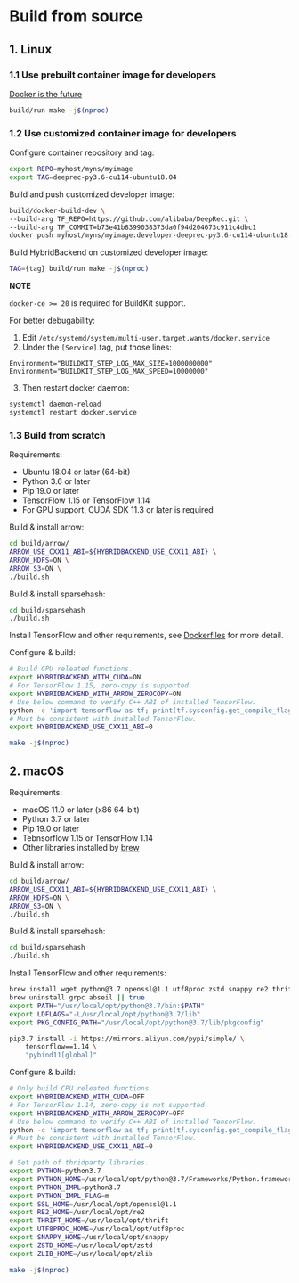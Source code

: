 # Build from source

## 1. Linux

### 1.1 Use prebuilt container image for developers

[Docker is the future](https://docs.docker.com/engine/install/)

```bash
build/run make -j$(nproc)
```

### 1.2 Use customized container image for developers

Configure container repository and tag:

```bash
export REPO=myhost/myns/myimage
export TAG=deeprec-py3.6-cu114-ubuntu18.04
```

Build and push customized developer image:

```bash
build/docker-build-dev \
--build-arg TF_REPO=https://github.com/alibaba/DeepRec.git \
--build-arg TF_COMMIT=b73e41b8399038373da0f94d204673c911c4dbc1
docker push myhost/myns/myimage:developer-deeprec-py3.6-cu114-ubuntu18.04
```

Build HybridBackend on customized developer image:

```bash
TAG={tag} build/run make -j$(nproc)
```

**NOTE**

`docker-ce >= 20` is required for BuildKit support.

For better debugability:

1. Edit `/etc/systemd/system/multi-user.target.wants/docker.service`
2. Under the `[Service]` tag, put those lines:

```
Environment="BUILDKIT_STEP_LOG_MAX_SIZE=1000000000"
Environment="BUILDKIT_STEP_LOG_MAX_SPEED=10000000"
```

3. Then restart docker daemon:

```bash
systemctl daemon-reload
systemctl restart docker.service
```

### 1.3 Build from scratch

Requirements:

- Ubuntu 18.04 or later (64-bit)
- Python 3.6 or later
- Pip 19.0 or later
- TensorFlow 1.15 or TensorFlow 1.14
- For GPU support, CUDA SDK 11.3 or later is required

Build & install arrow:

```bash
cd build/arrow/
ARROW_USE_CXX11_ABI=${HYBRIDBACKEND_USE_CXX11_ABI} \
ARROW_HDFS=ON \
ARROW_S3=ON \
./build.sh
```

Build & install sparsehash:

```bash
cd build/sparsehash
./build.sh
```

Install TensorFlow and other requirements, see
[Dockerfiles](build/dockerfiles/) for more detail.

Configure & build:

```bash
# Build GPU releated functions.
export HYBRIDBACKEND_WITH_CUDA=ON
# For TensorFlow 1.15, zero-copy is supported.
export HYBRIDBACKEND_WITH_ARROW_ZEROCOPY=ON
# Use below command to verify C++ ABI of installed TensorFlow.
python -c 'import tensorflow as tf; print(tf.sysconfig.get_compile_flags())'
# Must be consistent with installed TensorFlow.
export HYBRIDBACKEND_USE_CXX11_ABI=0

make -j$(nproc)
```

## 2. macOS

Requirements:

- macOS 11.0 or later (x86 64-bit)
- Python 3.7 or later
- Pip 19.0 or later
- Tebnsorflow 1.15 or TensorFlow 1.14
- Other libraries installed by [brew](https://brew.sh/)

Build & install arrow:

```bash
cd build/arrow/
ARROW_USE_CXX11_ABI=${HYBRIDBACKEND_USE_CXX11_ABI} \
ARROW_HDFS=ON \
ARROW_S3=ON \
./build.sh
```

Build & install sparsehash:

```bash
cd build/sparsehash
./build.sh
```

Install TensorFlow and other requirements:

```bash
brew install wget python@3.7 openssl@1.1 utf8proc zstd snappy re2 thrift zlib
brew uninstall grpc abseil || true
export PATH="/usr/local/opt/python@3.7/bin:$PATH"
export LDFLAGS="-L/usr/local/opt/python@3.7/lib"
export PKG_CONFIG_PATH="/usr/local/opt/python@3.7/lib/pkgconfig"

pip3.7 install -i https://mirrors.aliyun.com/pypi/simple/ \
    tensorflow==1.14 \
    "pybind11[global]"
```

Configure & build:

```bash
# Only build CPU releated functions.
export HYBRIDBACKEND_WITH_CUDA=OFF
# For TensorFlow 1.14, zero-copy is not supported.
export HYBRIDBACKEND_WITH_ARROW_ZEROCOPY=OFF
# Use below command to verify C++ ABI of installed TensorFlow.
python -c 'import tensorflow as tf; print(tf.sysconfig.get_compile_flags())'
# Must be consistent with installed TensorFlow.
export HYBRIDBACKEND_USE_CXX11_ABI=0

# Set path of thridparty libraries.
export PYTHON=python3.7
export PYTHON_HOME=/usr/local/opt/python@3.7/Frameworks/Python.framework/Versions/Current
export PYTHON_IMPL=python3.7
export PYTHON_IMPL_FLAG=m
export SSL_HOME=/usr/local/opt/openssl@1.1
export RE2_HOME=/usr/local/opt/re2
export THRIFT_HOME=/usr/local/opt/thrift
export UTF8PROC_HOME=/usr/local/opt/utf8proc
export SNAPPY_HOME=/usr/local/opt/snappy
export ZSTD_HOME=/usr/local/opt/zstd
export ZLIB_HOME=/usr/local/opt/zlib

make -j$(nproc)
```
